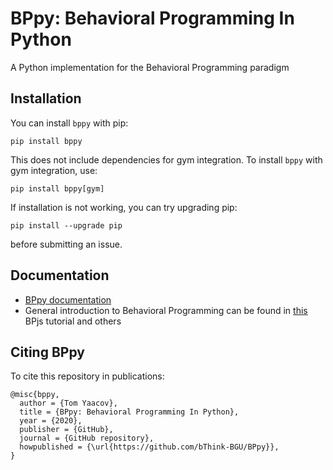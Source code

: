 # BPpy: Behavioral Programming In Python
A Python implementation for the Behavioral Programming paradigm

## Installation
You can install ``bppy`` with pip:

```shell
pip install bppy
```

This does not include dependencies for gym integration. To install ``bppy`` with gym integration, use:

```shell
pip install bppy[gym]
```

If installation is not working, you can try upgrading pip:

```shell
pip install --upgrade pip
```

before submitting an issue.


## Documentation
* [BPpy documentation](https://bppy.readthedocs.io/en/latest/)
* General introduction to Behavioral Programming can be found in [this](https://bpjs.readthedocs.io/en/develop/) BPjs tutorial and others

## Citing BPpy
To cite this repository in publications:
```
@misc{bppy,
  author = {Tom Yaacov},
  title = {BPpy: Behavioral Programming In Python},
  year = {2020},
  publisher = {GitHub},
  journal = {GitHub repository},
  howpublished = {\url{https://github.com/bThink-BGU/BPpy}},
}
```
